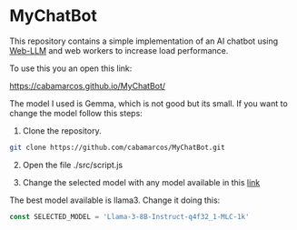 # MyChatBot

This repository contains a simple implementation of an AI chatbot using [Web-LLM](https://github.com/mlc-ai/web-llm) and web workers to increase load performance.

To use this you an open this link:

https://cabamarcos.github.io/MyChatBot/

The model I used is Gemma, which is not good but its small. If you want to change the model follow this steps:

1. Clone the repository.

```bash
git clone https://github.com/cabamarcos/MyChatBot.git
```

2. Open the file ./src/script.js

3. Change the selected model with any model available in this [link](https://github.com/mlc-ai/web-llm/blob/main/src/config.ts)

The best model available is llama3. Change it doing this:

```JavaScript
const SELECTED_MODEL = 'Llama-3-8B-Instruct-q4f32_1-MLC-1k'
```
